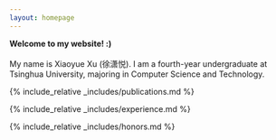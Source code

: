 ```yaml
---
layout: homepage
---
```


<!-- ## About Me -->

<strong>Welcome to my website! :) </strong> \
 \
My name is Xiaoyue Xu (徐潇悦). I am a fourth-year undergraduate at Tsinghua University, majoring in Computer Science and Technology.


{% include_relative _includes/publications.md %}

<!-- {% include_relative _includes/services.md %} -->

<!-- ## Research Experience -->
{% include_relative _includes/experience.md %}

{% include_relative _includes/honors.md %}

<!-- ## Honors&Awards -->
